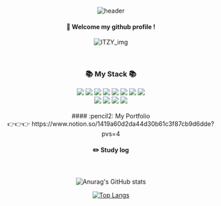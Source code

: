 <div align="center"> 

![header](https://capsule-render.vercel.app/api?type=cylinder&color=ffffff&height=150&section=header&text=🍀Welcome🍀&fontColor=000000&fontSize=60&animation=fadeIn&fontAlignY=55&desc=%20&descAlignY=62&descAlign=62)
  
####  :wave: Welcome my github profile !
![ITZY_img](https://github.com/oyg9731/oyg9731/assets/127819813/2cb092fc-2cb9-48ab-90b2-55b811bd728c)

<br/>

 <h3 align="center"><b>📚 My Stack 📚</b></h3>
 <img src="https://img.shields.io/badge/mysql-4479A1?style=for-the-badge&logo=mysql&logoColor=white">
 <img src="https://img.shields.io/badge/mariaDB-003545?style=for-the-badge&logo=mariaDB&logoColor=white">
<img src="https://img.shields.io/badge/JAVA-007396?style=for-the-badge&logo=Java&logoColor=white">
<img src="https://img.shields.io/badge/JavaScript-F7DF1E?style=for-the-badge&logo=JavaScript&logoColor=white">
<img src="https://img.shields.io/badge/react-61DAFB?style=for-the-badge&logo=react&logoColor=black">
<img src="https://img.shields.io/badge/Spring-6DB33F?style=for-the-badge&logo=Spring&logoColor=white">
<img src="https://img.shields.io/badge/HTML5-E34F26?style=for-the-badge&logo=HTML5&logoColor=white">
<img src="https://img.shields.io/badge/CSS3-1572B6?style=for-the-badge&logo=CSS3&logoColor=white"> <br>
<img src="https://img.shields.io/badge/github-181717?style=for-the-badge&logo=github&logoColor=white">
<img src="https://img.shields.io/badge/VSCode-007ACC?style=for-the-badge&logo=VisualStudioCode&logoColor=white">
<img src="https://img.shields.io/badge/aws-232F3E?style=for-the-badge&logo=aws&logoColor=white">
<img src="https://img.shields.io/badge/unity-%23000000.svg?style=for-the-badge&logo=unity&logoColor=white"/>
 
   <br/>
   <br/>
#### :pencil2: My Portfolio
   <br/>
   👉👉👉 https://www.notion.so/1419a60d2da44d30b61c3f87cb9d6dde?pvs=4
 
#### :pencil2: Study log
 
  <br/>

  ![Anurag's GitHub stats](https://github-readme-stats.vercel.app/api?username=oyg9731&show_icons=true&theme=radical)
  
[![Top Langs](https://github-readme-stats.vercel.app/api/top-langs/?username=oyg9731&layout=compact)](https://github.com/anuraghazra/github-readme-stats)

</div>

